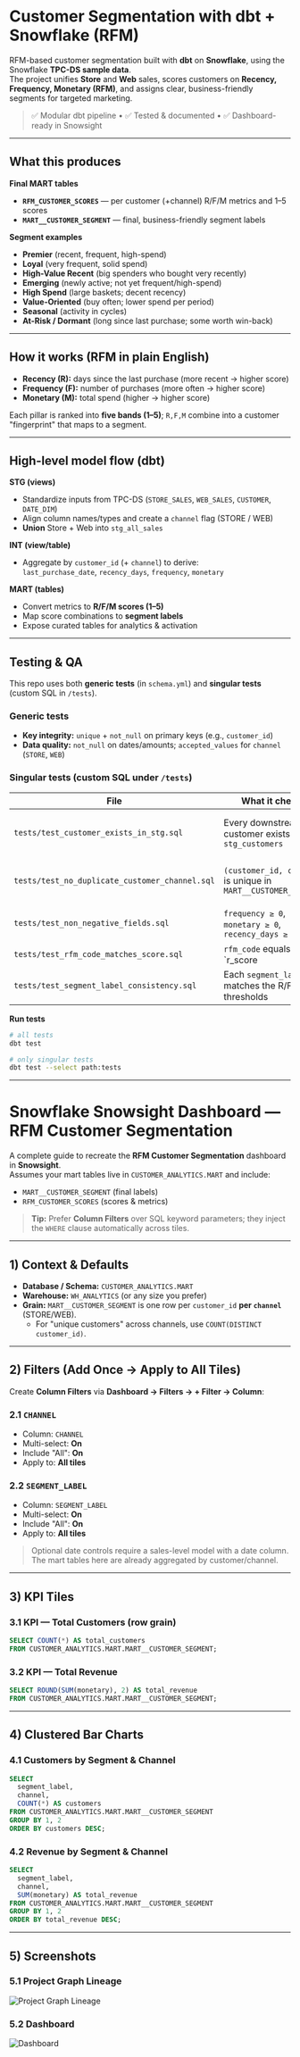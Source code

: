 # Customer Segmentation with dbt + Snowflake (RFM)

RFM-based customer segmentation built with **dbt** on **Snowflake**, using the Snowflake **TPC-DS sample data**.  
The project unifies **Store** and **Web** sales, scores customers on **Recency, Frequency, Monetary (RFM)**, and assigns clear, business-friendly segments for targeted marketing.

> ✅ Modular dbt pipeline • ✅ Tested & documented • ✅ Dashboard-ready in Snowsight

---

## What this produces

**Final MART tables**
- **`RFM_CUSTOMER_SCORES`** — per customer (+channel) R/F/M metrics and 1–5 scores  
- **`MART__CUSTOMER_SEGMENT`** — final, business-friendly segment labels

**Segment examples**
- **Premier** (recent, frequent, high-spend)  
- **Loyal** (very frequent, solid spend)  
- **High-Value Recent** (big spenders who bought very recently)  
- **Emerging** (newly active; not yet frequent/high-spend)  
- **High Spend** (large baskets; decent recency)  
- **Value-Oriented** (buy often; lower spend per period)  
- **Seasonal** (activity in cycles)  
- **At-Risk / Dormant** (long since last purchase; some worth win-back)

---

## How it works (RFM in plain English)

- **Recency (R):** days since the last purchase (more recent → higher score)  
- **Frequency (F):** number of purchases (more often → higher score)  
- **Monetary (M):** total spend (higher → higher score)

Each pillar is ranked into **five bands (1–5)**; `R,F,M` combine into a customer "fingerprint" that maps to a segment.

---

## High-level model flow (dbt)

**STG (views)**
- Standardize inputs from TPC-DS (`STORE_SALES`, `WEB_SALES`, `CUSTOMER`, `DATE_DIM`)
- Align column names/types and create a `channel` flag (STORE / WEB)
- **Union** Store + Web into `stg_all_sales`

**INT (view/table)**
- Aggregate by `customer_id` (+ `channel`) to derive:  
  `last_purchase_date`, `recency_days`, `frequency`, `monetary`

**MART (tables)**
- Convert metrics to **R/F/M scores (1–5)**
- Map score combinations to **segment labels**
- Expose curated tables for analytics & activation

---

## Testing & QA

This repo uses both **generic tests** (in `schema.yml`) and **singular tests** (custom SQL in `/tests`).

### Generic tests
- **Key integrity:** `unique` + `not_null` on primary keys (e.g., `customer_id`)
- **Data quality:** `not_null` on dates/amounts; `accepted_values` for `channel` (`STORE`, `WEB`)

### Singular tests (custom SQL under `/tests`)

| File | What it checks | Why it matters |
|---|---|---|
| `tests/test_customer_exists_in_stg.sql` | Every downstream customer exists in `stg_customers` | Avoid orphan rows introduced by joins/unions |
| `tests/test_no_duplicate_customer_channel.sql` | `(customer_id, channel)` is unique in `MART__CUSTOMER_SEGMENT` | Prevents double counting per channel |
| `tests/test_non_negative_fields.sql` | `frequency ≥ 0`, `monetary ≥ 0`, `recency_days ≥ 0` | Catches negative/invalid metrics |
| `tests/test_rfm_code_matches_score.sql` | `rfm_code` equals `r_score || f_score || m_score` | Keeps code representation in sync with scores |
| `tests/test_segment_label_consistency.sql` | Each `segment_label` matches the R/F/M rule thresholds | Protects business logic from drift |

**Run tests**
```bash
# all tests
dbt test

# only singular tests
dbt test --select path:tests
```

---

# Snowflake Snowsight Dashboard — RFM Customer Segmentation

A complete guide to recreate the **RFM Customer Segmentation** dashboard in **Snowsight**.  
Assumes your mart tables live in `CUSTOMER_ANALYTICS.MART` and include:
- `MART__CUSTOMER_SEGMENT` (final labels)
- `RFM_CUSTOMER_SCORES` (scores & metrics)

> **Tip:** Prefer **Column Filters** over SQL keyword parameters; they inject the `WHERE` clause automatically across tiles.

---

## 1) Context & Defaults

- **Database / Schema:** `CUSTOMER_ANALYTICS.MART`  
- **Warehouse:** `WH_ANALYTICS` (or any size you prefer)  
- **Grain:** `MART__CUSTOMER_SEGMENT` is one row per `customer_id` **per `channel`** (STORE/WEB).  
  - For "unique customers" across channels, use `COUNT(DISTINCT customer_id)`.

---

## 2) Filters (Add Once → Apply to All Tiles)

Create **Column Filters** via **Dashboard → Filters → + Filter → Column**:

### 2.1 `CHANNEL`
- Column: `CHANNEL`
- Multi-select: **On**
- Include "All": **On**
- Apply to: **All tiles**

### 2.2 `SEGMENT_LABEL`
- Column: `SEGMENT_LABEL`
- Multi-select: **On**
- Include "All": **On**
- Apply to: **All tiles**

> Optional date controls require a sales-level model with a date column. The mart tables here are already aggregated by customer/channel.

---

## 3) KPI Tiles

### 3.1 KPI — Total Customers (row grain)
```sql
SELECT COUNT(*) AS total_customers
FROM CUSTOMER_ANALYTICS.MART.MART__CUSTOMER_SEGMENT;
```

### 3.2 KPI — Total Revenue
```sql
SELECT ROUND(SUM(monetary), 2) AS total_revenue
FROM CUSTOMER_ANALYTICS.MART.MART__CUSTOMER_SEGMENT;
```

---

## 4) Clustered Bar Charts

### 4.1 Customers by Segment & Channel
```sql
SELECT
  segment_label,
  channel,
  COUNT(*) AS customers
FROM CUSTOMER_ANALYTICS.MART.MART__CUSTOMER_SEGMENT
GROUP BY 1, 2
ORDER BY customers DESC;
```

### 4.2 Revenue by Segment & Channel
```sql
SELECT
  segment_label,
  channel,
  SUM(monetary) AS total_revenue
FROM CUSTOMER_ANALYTICS.MART.MART__CUSTOMER_SEGMENT
GROUP BY 1, 2
ORDER BY total_revenue DESC;
```

---

## 5) Screenshots

### 5.1 Project Graph Lineage
![Project Graph Lineage](images/Lineage-graph.png)

### 5.2 Dashboard
![Dashboard](images/Visualization.png)
